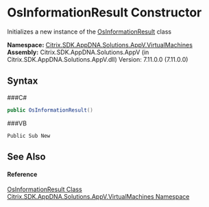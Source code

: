 # OsInformationResult Constructor 
 

Initializes a new instance of the <a href="T_Citrix_SDK_AppDNA_Solutions_AppV_VirtualMachines_OsInformationResult">OsInformationResult</a> class

**Namespace:**&nbsp;<a href="N_Citrix_SDK_AppDNA_Solutions_AppV_VirtualMachines">Citrix.SDK.AppDNA.Solutions.AppV.VirtualMachines</a><br />**Assembly:**&nbsp;Citrix.SDK.AppDNA.Solutions.AppV (in Citrix.SDK.AppDNA.Solutions.AppV.dll) Version: 7.11.0.0 (7.11.0.0)

## Syntax

###C#
```csharp
public OsInformationResult()
```

###VB
```vbnet
Public Sub New
```


## See Also


#### Reference
<a href="T_Citrix_SDK_AppDNA_Solutions_AppV_VirtualMachines_OsInformationResult">OsInformationResult Class</a><br /><a href="N_Citrix_SDK_AppDNA_Solutions_AppV_VirtualMachines">Citrix.SDK.AppDNA.Solutions.AppV.VirtualMachines Namespace</a><br />